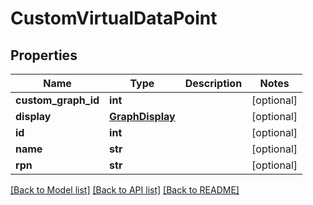 # CustomVirtualDataPoint

## Properties
Name | Type | Description | Notes
------------ | ------------- | ------------- | -------------
**custom_graph_id** | **int** |  | [optional] 
**display** | [**GraphDisplay**](GraphDisplay.md) |  | [optional] 
**id** | **int** |  | [optional] 
**name** | **str** |  | [optional] 
**rpn** | **str** |  | [optional] 

[[Back to Model list]](../README.md#documentation-for-models) [[Back to API list]](../README.md#documentation-for-api-endpoints) [[Back to README]](../README.md)


